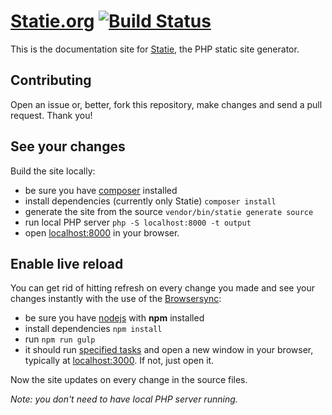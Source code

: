 # [Statie.org](https://www.statie.org) [![Build Status](https://travis-ci.org/crazko/statie-web.svg?branch=master)](https://travis-ci.org/crazko/statie-web)

This is the documentation site for [Statie](https://github.com/Symplify/Statie), the PHP static site generator.

## Contributing

Open an issue or, better, fork this repository, make changes and send a pull request. Thank you!

## See your changes

Build the site locally:

*   be sure you have [composer](https://getcomposer.org/) installed
*   install dependencies (currently only Statie) `composer install`
*   generate the site from the source `vendor/bin/statie generate source`
*   run local PHP server `php -S localhost:8000 -t output`
*   open [localhost:8000](http://localhost:8000) in your browser.

## Enable live reload

You can get rid of hitting refresh on every change you made and see your changes instantly with the use of the [Browsersync](https://www.browsersync.io/):

*   be sure you have [nodejs](https://nodejs.org/) with **npm** installed
*   install dependencies `npm install`
*   run `npm run gulp`
*   it should run [specified tasks](https://github.com/crazko/statie-web/blob/master/gulpfile.js) and open a new window in your browser, typically at [localhost:3000](http://localhost:3000). If not, just open it.

Now the site updates on every change in the source files.

_Note: you don't need to have local PHP server running._

